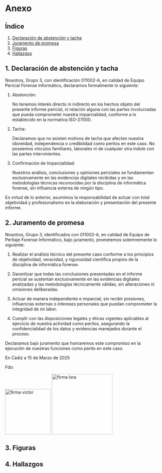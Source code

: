 # Anexo

## Índice

1. [Declaración de abstención y tacha](#1-declaración-de-abstención-y-tacha)
2. [Juramento de promesa](#2-juramento-de-promesa)
3. [Figuras](#3-figuras)
4. [Hallazgos](#4-hallazgos)

## 1. Declaración de abstención y tacha

Nosotros, Grupo 3, con identificación 011002-A, en calidad de Equipo Pericial Forense Informático, declaramos formalmente lo siguiente:

1. Abstención:

   No tenemos interés directo ni indirecto en los hechos objeto del presente informe pericial, ni relación alguna con las partes involucradas que pueda comprometer nuestra imparcialidad, conforme a lo establecido en la normativa ISO-27000.

2. Tacha:

   Declaramos que no existen motivos de tacha que afecten nuestra idoneidad, independencia o credibilidad como peritos en este caso. No poseemos vínculos familiares, laborales ni de cualquier otra índole con las partes intervinientes.

3. Confirmación de Imparcialidad:

   Nuestros análisis, conclusiones y opiniones periciales se fundamentan exclusivamente en las evidencias digitales recibidas y en las metodologías técnicas reconocidas por la disciplina de informática forense, sin influencia externa de ningún tipo.

En virtud de lo anterior, asumimos la responsabilidad de actuar con total objetividad y profesionalismo en la elaboración y presentación del presente informe.

## 2. Juramento de promesa

Nosotros, Grupo 3, identificados con 011002-A, en calidad de Equipo de Peritaje Forense Informático, bajo juramento, prometemos solemnemente lo siguiente:

1. Realizar el análisis técnico del presente caso conforme a los principios de objetividad, veracidad, y rigurosidad científica propios de la disciplina de informática forense.

2. Garantizar que todas las conclusiones presentadas en el informe pericial se sustentan exclusivamente en las evidencias digitales analizadas y las metodologías técnicamente válidas, sin alteraciones ni omisiones deliberadas.

3. Actuar de manera independiente e imparcial, sin recibir presiones, influencias externas o intereses personales que puedan comprometer la integridad de mi labor.

4. Cumplir con las disposiciones legales y éticas vigentes aplicables al ejercicio de nuestra actividad como peritos, asegurando la confidencialidad de los datos y evidencias manejados durante el proceso.

Declaramos bajo juramento que honraremos este compromiso en la ejecución de nuestras funciones como perito en este caso.

En Cádiz a 15 de Marzo de 2025

Fdo:

<div style="align-items: center; background: rgba(255, 255, 255, 0.5); width: fit-content">
    <img src="img/firma_Victor.png" alt="firma victor" width="150"/>
    <img src="img/firma_Israel.png" alt="firma Isra" width="200"/>
</div>

## 3. Figuras

## 4. Hallazgos
